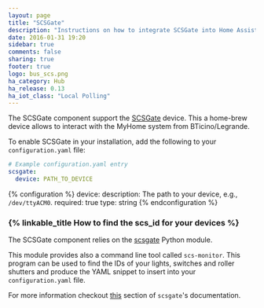 ```yaml
---
layout: page
title: "SCSGate"
description: "Instructions on how to integrate SCSGate into Home Assistant."
date: 2016-01-31 19:20
sidebar: true
comments: false
sharing: true
footer: true
logo: bus_scs.png
ha_category: Hub
ha_release: 0.13
ha_iot_class: "Local Polling"
---
```


The SCSGate component support the [SCSGate](https://translate.google.com/translate?hl=en&sl=it&tl=en&u=http%3A%2F%2Fguidopic.altervista.org%2Feibscsgt%2Finterface.html) device. This a home-brew device allows to interact with the MyHome system from BTicino/Legrande.

To enable SCSGate in your installation, add the following to your `configuration.yaml` file:

```yaml
# Example configuration.yaml entry
scsgate:
  device: PATH_TO_DEVICE
```

{% configuration %}
device:
  description: The path to your device, e.g., `/dev/ttyACM0`.
  required: true
  type: string
{% endconfiguration %}

### {% linkable_title How to find the scs_id for your devices %}

The SCSGate component relies on the [scsgate](https://github.com/flavio/scsgate) Python module.

This module provides also a command line tool called `scs-monitor`. This program can be used to find the IDs of your lights, switches and roller shutters and produce the YAML snippet to insert into your `configuration.yaml` file.

For more information checkout [this](http://scsgate.readthedocs.org/en/latest/?badge=latest#creation-of-a-home-assistant-configuration-file) section of `scsgate`'s documentation.
